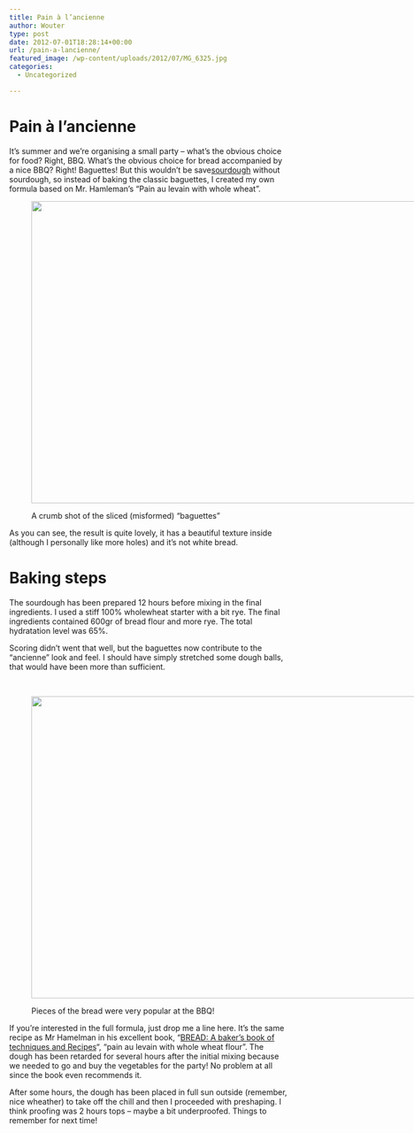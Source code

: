 ```yaml
---
title: Pain à l’ancienne
author: Wouter
type: post
date: 2012-07-01T18:28:14+00:00
url: /pain-a-lancienne/
featured_image: /wp-content/uploads/2012/07/MG_6325.jpg
categories:
  - Uncategorized

---
```

# Pain à l&#8217;ancienne

It&#8217;s summer and we&#8217;re organising a small party &#8211; what&#8217;s the obvious choice for food? Right, BBQ. What&#8217;s the obvious choice for bread accompanied by a nice BBQ? Right! Baguettes! But this wouldn&#8217;t be save<span style="text-decoration: underline;">sourdough</span> without sourdough, so instead of baking the classic baguettes, I created my own formula based on Mr. Hamleman&#8217;s &#8220;Pain au levain with whole wheat&#8221;.<figure id="attachment_156" style="width: 819px" class="wp-caption aligncenter">

[<img class=" wp-image-156" title="_MG_6326" src="http://www.redzuurdesem.be/wp-content/uploads/2012/07/MG_6326.jpg" alt="" width="819" height="546" srcset="http://www.redzuurdesem.be/wp-content/uploads/2012/07/MG_6326.jpg 1024w, http://www.redzuurdesem.be/wp-content/uploads/2012/07/MG_6326-300x200.jpg 300w, http://www.redzuurdesem.be/wp-content/uploads/2012/07/MG_6326-700x466.jpg 700w" sizes="(max-width: 819px) 100vw, 819px" />][1]<figcaption class="wp-caption-text">A crumb shot of the sliced (misformed) &#8220;baguettes&#8221;</figcaption></figure> 

As you can see, the result is quite lovely, it has a beautiful texture inside (although I personally like more holes) and it&#8217;s not white bread.

# Baking steps

The sourdough has been prepared 12 hours before mixing in the final ingredients. I used a stiff 100% wholewheat starter with a bit rye. The final ingredients contained 600gr of bread flour and more rye. The total hydratation level was 65%.

Scoring didn&#8217;t went that well, but the baguettes now contribute to the &#8220;ancienne&#8221; look and feel. I should have simply stretched some dough balls, that would have been more than sufficient.

&nbsp;<figure id="attachment_155" style="width: 819px" class="wp-caption aligncenter">

[<img class=" wp-image-155" title="_MG_6325" src="http://www.redzuurdesem.be/wp-content/uploads/2012/07/MG_6325.jpg" alt="" width="819" height="546" srcset="http://www.redzuurdesem.be/wp-content/uploads/2012/07/MG_6325.jpg 1024w, http://www.redzuurdesem.be/wp-content/uploads/2012/07/MG_6325-300x200.jpg 300w, http://www.redzuurdesem.be/wp-content/uploads/2012/07/MG_6325-700x466.jpg 700w" sizes="(max-width: 819px) 100vw, 819px" />][2]<figcaption class="wp-caption-text">Pieces of the bread were very popular at the BBQ!</figcaption></figure> 

If you&#8217;re interested in the full formula, just drop me a line here. It&#8217;s the same recipe as Mr Hamelman in his excellent book, &#8220;[BREAD][3][: A baker&#8217;s book of techniques and Recipes][3]&#8220;, &#8220;pain au levain with whole wheat flour&#8221;. The dough has been retarded for several hours after the initial mixing because we needed to go and buy the vegetables for the party! No problem at all since the book even recommends it.

After some hours, the dough has been placed in full sun outside (remember, nice wheather) to take off the chill and then I proceeded with preshaping. I think proofing was 2 hours tops &#8211; maybe a bit underproofed. Things to remember for next time!

 [1]: http://www.redzuurdesem.be/wp-content/uploads/2012/07/MG_6326.jpg
 [2]: http://www.redzuurdesem.be/wp-content/uploads/2012/07/MG_6325.jpg
 [3]: http://www.amazon.com/Bread-Bakers-Book-Techniques-Recipes/dp/0471168572/ref=sr_1_1?ie=UTF8&qid=1341167679&sr=8-1&keywords=hamelman+bread